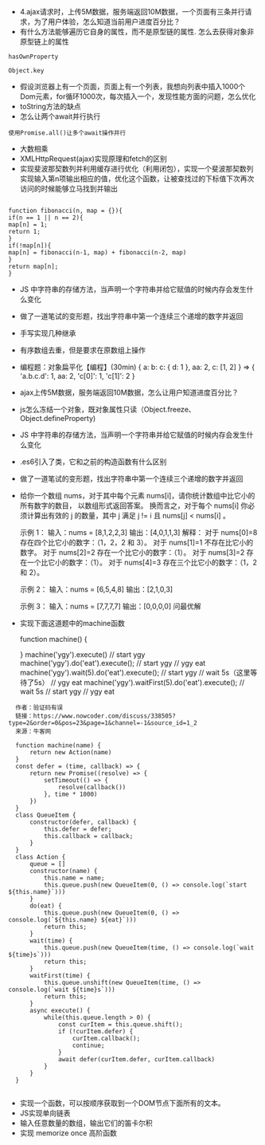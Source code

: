 - 4.ajax请求时，上传5M数据，服务端返回10M数据，一个页面有三条并行请求，为了用户体验，怎么知道当前用户进度百分比？
- 有什么方法能够遍历它自身的属性，而不是原型链的属性. 怎么去获得对象非原型链上的属性
``` 
hasOwnProperty

Object.key

```
- 假设浏览器上有一个页面，页面上有一个列表，我想向列表中插入1000个Dom元素，for循环1000次，每次插入一个，发现性能方面的问题，怎么优化
- toString方法的缺点
- 怎么让两个await并行执行
``` 
使用Promise.all()让多个await操作并行
```
- 大数相乘
- XMLHttpRequest(ajax)实现原理和fetch的区别
- 实现斐波那契数列并利用缓存进行优化（利用闭包），实现一个斐波那契数列实现输入第n项输出相应的值，优化这个函数，让被查找过的下标值下次再次访问的时候能够立马找到并输出
``` 

function fibonacci(n, map = {}){
if(n == 1 || n == 2){
map[n] = 1;
return 1;
}
if(!map[n]){
map[n] = fibonacci(n-1, map) + fibonacci(n-2, map)
}
return map[n];
}

```
- JS 中字符串的存储方法，当声明一个字符串并给它赋值的时候内存会发生什么变化
- 做了一道笔试的变形题，找出字符串中第一个连续三个递增的数字并返回
- 手写实现几种继承
- 有序数组去重，但是要求在原数组上操作
- 编程题：对象扁平化【编程】(30min)
  { a: b: c: { d: 1 }, aa: 2, c: [1, 2] } => { 'a.b.c.d': 1, aa: 2, 'c[0]': 1, 'c[1]': 2 }

- ajax上传5M数据，服务端返回10M数据，怎么让用户知道进度百分比？
- js怎么冻结一个对象，既对象属性只读（Object.freeze、Object.defineProperty)
- JS 中字符串的存储方法，当声明一个字符串并给它赋值的时候内存会发生什么变化
- .es6引入了类，它和之前的构造函数有什么区别
- 做了一道笔试的变形题，找出字符串中第一个连续三个递增的数字并返回
- 给你一个数组 nums，对于其中每个元素 nums[i]，请你统计数组中比它小的所有数字的数目， 以数组形式返回答案。
  换而言之，对于每个 nums[i] 你必须计算出有效的 j 的数量，其中 j 满足 j != i 且 nums[j] < nums[i] 。
  
  示例 1：
  输入：nums = [8,1,2,2,3]
  输出：[4,0,1,1,3]
  解释：
  对于 nums[0]=8 存在四个比它小的数字：（1，2，2 和 3）。
  对于 nums[1]=1 不存在比它小的数字。
  对于 nums[2]=2 存在一个比它小的数字：（1）。
  对于 nums[3]=2 存在一个比它小的数字：（1）。
  对于 nums[4]=3 存在三个比它小的数字：（1，2 和 2）。
  
  示例 2：
  输入：nums = [6,5,4,8]
  输出：[2,1,0,3]
  
  示例 3：
  输入：nums = [7,7,7,7]
  输出：[0,0,0,0] 问最优解
  
- 实现下面这道题中的machine函数

  function machine() {
   
   }
  machine('ygy').execute()
  // start ygy
  machine('ygy').do('eat').execute();
  // start ygy
  // ygy eat
  machine('ygy').wait(5).do('eat').execute();
  // start ygy
  // wait 5s（这里等待了5s）
  // ygy eat
  machine('ygy').waitFirst(5).do('eat').execute();
  // wait 5s
  // start ygy
  // ygy eat
``` 
  作者：验证码有误
  链接：https://www.nowcoder.com/discuss/338505?type=2&order=0&pos=23&page=1&channel=-1&source_id=1_2
  来源：牛客网
  
  function machine(name) {
      return new Action(name)
  }
  const defer = (time, callback) => {
      return new Promise((resolve) => {
          setTimeout(() => {
              resolve(callback())
          }, time * 1000)
      })
  }
  class QueueItem {
      constructor(defer, callback) {
          this.defer = defer;
          this.callback = callback;
      }
  }
  class Action {
      queue = []
      constructor(name) {
          this.name = name;
          this.queue.push(new QueueItem(0, () => console.log(`start ${this.name}`)))
      }
      do(eat) {
          this.queue.push(new QueueItem(0, () => console.log(`${this.name} ${eat}`)))
          return this;
      }
      wait(time) {
          this.queue.push(new QueueItem(time, () => console.log(`wait ${time}s`)))
          return this;
      }
      waitFirst(time) {
          this.queue.unshift(new QueueItem(time, () => console.log(`wait ${time}s`)))
          return this;
      }
      async execute() {
          while(this.queue.length > 0) {
              const curItem = this.queue.shift();
              if (!curItem.defer) {
                  curItem.callback();
                  continue;
              }
              await defer(curItem.defer, curItem.callback)
          }
      }
  }
  
```

- 实现一个函数，可以按顺序获取到一个DOM节点下面所有的文本。 
- JS实现单向链表
- 输入任意数量的数组，输出它们的笛卡尔积
- 实现 memorize once 高阶函数